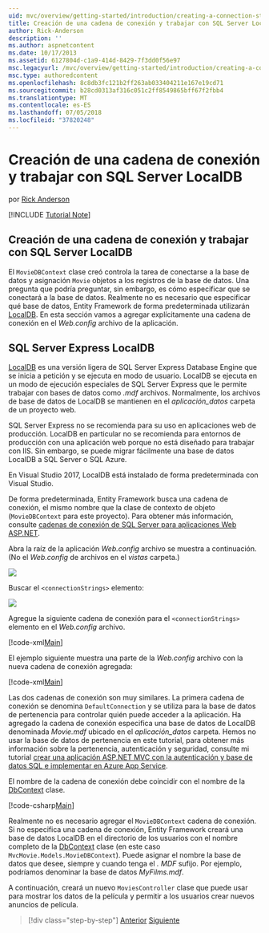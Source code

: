 ```yaml
---
uid: mvc/overview/getting-started/introduction/creating-a-connection-string
title: Creación de una cadena de conexión y trabajar con SQL Server LocalDB | Microsoft Docs
author: Rick-Anderson
description: ''
ms.author: aspnetcontent
ms.date: 10/17/2013
ms.assetid: 6127804d-c1a9-414d-8429-7f3dd0f56e97
msc.legacyurl: /mvc/overview/getting-started/introduction/creating-a-connection-string
msc.type: authoredcontent
ms.openlocfilehash: 8c8db3fc121b2ff263ab033404211e167e19cd71
ms.sourcegitcommit: b28cd0313af316c051c2ff8549865bff67f2fbb4
ms.translationtype: MT
ms.contentlocale: es-ES
ms.lasthandoff: 07/05/2018
ms.locfileid: "37820248"
---
```

<a name="creating-a-connection-string-and-working-with-sql-server-localdb"></a>Creación de una cadena de conexión y trabajar con SQL Server LocalDB
====================
por [Rick Anderson](https://github.com/Rick-Anderson)

[!INCLUDE [Tutorial Note](sample/code-location.md)]

## <a name="creating-a-connection-string-and-working-with-sql-server-localdb"></a>Creación de una cadena de conexión y trabajar con SQL Server LocalDB

El `MovieDBContext` clase creó controla la tarea de conectarse a la base de datos y asignación `Movie` objetos a los registros de la base de datos. Una pregunta que podría preguntar, sin embargo, es cómo especificar que se conectará a la base de datos. Realmente no es necesario que especificar qué base de datos, Entity Framework de forma predeterminada utilizarán [LocalDB](https://docs.microsoft.com/sql/database-engine/configure-windows/sql-server-2016-express-localdb). En esta sección vamos a agregar explícitamente una cadena de conexión en el *Web.config* archivo de la aplicación.

## <a name="sql-server-express-localdb"></a>SQL Server Express LocalDB

[LocalDB](https://docs.microsoft.com/sql/database-engine/configure-windows/sql-server-2016-express-localdb) es una versión ligera de SQL Server Express Database Engine que se inicia a petición y se ejecuta en modo de usuario. LocalDB se ejecuta en un modo de ejecución especiales de SQL Server Express que le permite trabajar con bases de datos como *.mdf* archivos. Normalmente, los archivos de base de datos de LocalDB se mantienen en el *aplicación\_datos* carpeta de un proyecto web.

SQL Server Express no se recomienda para su uso en aplicaciones web de producción. LocalDB en particular no se recomienda para entornos de producción con una aplicación web porque no está diseñado para trabajar con IIS. Sin embargo, se puede migrar fácilmente una base de datos LocalDB a SQL Server o SQL Azure.

En Visual Studio 2017, LocalDB está instalado de forma predeterminada con Visual Studio.

De forma predeterminada, Entity Framework busca una cadena de conexión, el mismo nombre que la clase de contexto de objeto (`MovieDBContext` para este proyecto). Para obtener más información, consulte [cadenas de conexión de SQL Server para aplicaciones Web ASP.NET](https://msdn.microsoft.com/library/jj653752.aspx).

Abra la raíz de la aplicación *Web.config* archivo se muestra a continuación. (No el *Web.config* de archivos en el *vistas* carpeta.)

![](creating-a-connection-string/_static/image1.png)

Buscar el `<connectionStrings>` elemento:

![](creating-a-connection-string/_static/image2.png)

Agregue la siguiente cadena de conexión para el `<connectionStrings>` elemento en el *Web.config* archivo.

[!code-xml[Main](creating-a-connection-string/samples/sample1.xml)]

El ejemplo siguiente muestra una parte de la *Web.config* archivo con la nueva cadena de conexión agregada:

[!code-xml[Main](creating-a-connection-string/samples/sample2.xml)]

Las dos cadenas de conexión son muy similares. La primera cadena de conexión se denomina `DefaultConnection` y se utiliza para la base de datos de pertenencia para controlar quién puede acceder a la aplicación. Ha agregado la cadena de conexión especifica una base de datos de LocalDB denominada *Movie.mdf* ubicado en el *aplicación\_datos* carpeta. Hemos no usar la base de datos de pertenencia en este tutorial, para obtener más información sobre la pertenencia, autenticación y seguridad, consulte mi tutorial [crear una aplicación ASP.NET MVC con la autenticación y base de datos SQL e implementar en Azure App Service](https://docs.microsoft.com/aspnet/core/security/authorization/secure-data).

El nombre de la cadena de conexión debe coincidir con el nombre de la [DbContext](https://msdn.microsoft.com/library/system.data.entity.dbcontext(v=vs.103).aspx) clase.

[!code-csharp[Main](creating-a-connection-string/samples/sample3.cs?highlight=15)]

Realmente no es necesario agregar el `MovieDBContext` cadena de conexión. Si no especifica una cadena de conexión, Entity Framework creará una base de datos LocalDB en el directorio de los usuarios con el nombre completo de la [DbContext](https://msdn.microsoft.com/library/system.data.entity.dbcontext(v=vs.103).aspx) clase (en este caso `MvcMovie.Models.MovieDBContext`). Puede asignar el nombre la base de datos que desee, siempre y cuando tenga el *. MDF* sufijo. Por ejemplo, podríamos denominar la base de datos *MyFilms.mdf*.

A continuación, creará un nuevo `MoviesController` clase que puede usar para mostrar los datos de la película y permitir a los usuarios crear nuevos anuncios de película.

> [!div class="step-by-step"]
> [Anterior](adding-a-model.md)
> [Siguiente](accessing-your-models-data-from-a-controller.md)
